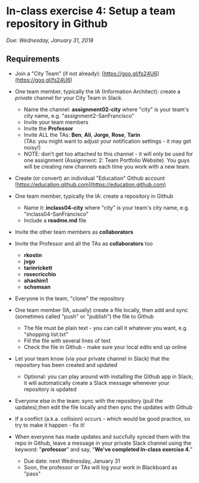 # In-class exercise 4: Setup a team repository in Github

*Due: Wednesday, January 31, 2018* 

## Requirements

- Join a "City Team" (if not already): [https://goo.gl/fs24U6](https://goo.gl/fs24U6)

- One team member, typically the IA (Information Architect): create a *private* channel for your City Team in Slack.
  - Name the channel: **assignment02-city** where "city" is your team's city name, e.g. "assignment2-SanFrancisco"
  - Invite your team members
  - Invite the **Professor**
  - Invite ALL the TAs: **Ben**, **Ali**, **Jorge**, **Rose**, **Tarin**<br>(TAs: you might want to adjust your notification settings - it may get noisy!)
  - NOTE: don't get too attached to this channel - it will only be used for one assignment (Assignment: 2: Team Portfolio Website).  You guys will be creating new channels each time you work with a new team.

- Create (or convert) an individual "Education" Github account [https://education.github.com](https://education.github.com)

- One team member, typically the IA: create a repository in Github
  - Name it: **inclass04-city** where "city" is your team's city name, e.g. "inclass04-SanFrancisco"
  - Include a **readme.md** file

- Invite the other team members as **collaborators**

- Invite the Professor and all the TAs as **collaborators** too
  - **rkostin**
  - **jvgo**
  - **tarinrickett**
  - **rosecricchio**
  - **ahashim1**
  - **schomsan**

- Everyone in the team, "clone" the repository

- One team member (IA, usually) create a file locally, then add and sync (sometimes called "push" or "publish") the file to Github 
  - The file must be plain text - you can call it whatever you want, e.g. "shopping list.txt"
  - Fill the file with several lines of text
  - Check the file in Github - make sure your local edits end up online

- Let your team know (via your private channel in Slack) that the repository has been created and updated
  - Optional: you can play around with installing the Github app in Slack; it will automatically create a Slack message whenever your repository is updated

- Everyone else in the team: sync with the repository (pull the updates),then edit the file locally and then sync the updates with Github

- If a conflict (a.k.a. collision) occurs - which would be good practice, so try to make it happen - fix it!

- When everyone has made updates and succfully synced them with the repo in Github, leave a message in your private Slack channel using the keyword: "**professor**" and say, "**We've completed In-class exercise 4.**"  
  - Due date: next Wednesday, January 31
  - Soon, the professor or TAs will log your work in Blackboard as "pass"

